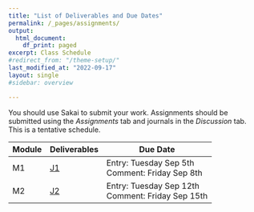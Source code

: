 ```yaml
---
title: "List of Deliverables and Due Dates"
permalink: /_pages/assignments/
output:
  html_document:
    df_print: paged
excerpt: Class Schedule
#redirect_from: "/theme-setup/"
last_modified_at: "2022-09-17"
layout: single
#sidebar: overview

---
```


You should use Sakai to submit your work. Assignments should be submitted using the *Assignments* tab and journals in the *Discussion* tab. This is a tentative schedule.
<br>

| Module |   Deliverables | Due Date |
|----|-------------|-------------------|
| M1 | [J1](https://sakai.duke.edu/portal/site/56a79f78-bc10-4a77-b8e8-7b82e8f11a73/tool/8ed68fc3-ad5b-4f2d-a117-2471455b2efd/discussionForum/message/dfAllMessages) | Entry: Tuesday Sep 5th <br> Comment: Friday Sep 8th |
| M2 | [J2](https://sakai.duke.edu/portal/site/56a79f78-bc10-4a77-b8e8-7b82e8f11a73/tool/8ed68fc3-ad5b-4f2d-a117-2471455b2efd/discussionForum/message/dfAllMessages) | Entry: Tuesday Sep 12th <br> Comment: Friday Sep 15th |

<!---
| M3 | A1 - Rooftop PV with SAM <br> [Sakai link]() <br> <a href="/docs/assignments/A1_F2023_ENV590.pdf" > PDF link </a>| Sep 23rd|
| M4 | [J3]() | Entry: Tuesday Sep 27th <br> Comment: Friday Sep 30th |
| M5 | A2 - Independent Power Producer (IPP) reservoir scheduling <br> [Sakai link]() <br> <a href="/docs/assignments/A2_F2023_ENV590.pdf" > PDF link </a>| Oct 7th|
| Final Project | FP1 - Team & Proposal [Sakai Link]() | Oct 14th |
| M6 | A3 - PV + Storage management system <br> [Sakai Link]() <br> <a href="/docs/assignments/A3_F2022_ENV590.pdf" > PDF link </a> <br> [Colab link to draft model]()| Oct 21th|
| M7 | [J4]() | Entry: Tuesday Oct 25th <br> Comment: Friday Oct 28th |
| M8 | [J5]() | Entry: Tuesday Nov 1st <br> Comment: Friday Nov 4th |
| M9 | A4 - Electric utility benchmark analysis <br> [Sakai Link]() <br> <a href="/docs/assignments/A4_F2023_ENV590.pdf" > PDF link </a> <br> [Colab link to draft model]() | Nov 16th|
| Energy Week | J6 | Entry only: Friday Nov 18th |
| M10 | no assignments | - |
| Final Project | FP2 - Presentation & Short report | Dec 2nd |
--->
